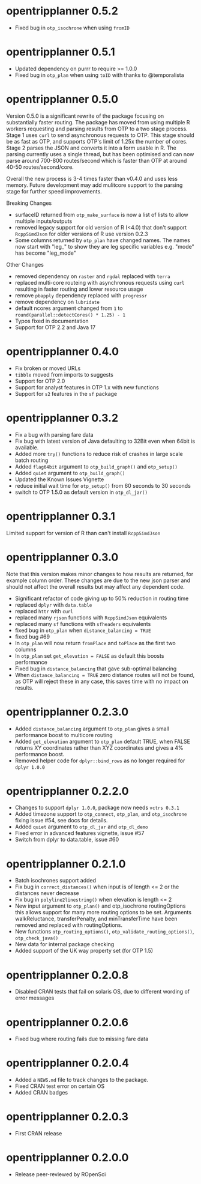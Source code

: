 # opentripplanner 0.5.2

* Fixed bug in `otp_isochrone` when using `fromID`

# opentripplanner 0.5.1

* Updated dependency on purrr to require >= 1.0.0
* Fixed bug in `otp_plan` when using `toID` with thanks to @temporalista


# opentripplanner 0.5.0

Version 0.5.0 is a significant rewrite of the package focusing on substantially faster routing. The package has moved from using multiple R workers requesting and parsing results from OTP to a two stage process. Stage 1 uses `curl` to send asynchronous requests to OTP. This stage should be as fast as OTP, and supports OTP's limit of 1.25x the number of cores. Stage 2 parses the JSON and converts it into a form usable in R. The parsing currently uses a single thread, but has been optimised and can now parse around 700-800 routes/second which is faster than OTP at around 40-50 routes/second/core. 

Overall the new process is 3-4 times faster than v0.4.0 and uses less memory. Future development may add mulitcore support to the parsing stage for further speed improvements.

Breaking Changes

* surfaceID returned from `otp_make_surface` is now a list of lists to allow multiple inputs/outputs
* removed legacy support for old version of R (<4.0) that don't support `RcppSimdJson` for older versions of R use version 0.2.3
* Some columns returned by `otp_plan` have changed names. The names now start with "leg_" to show they are leg specific variables e.g. "mode" has become "leg_mode" 
 
Other Changes

* removed dependency on `raster` and `rgdal` replaced with `terra`
* replaced multi-core routeing with asynchronous requests using `curl` resulting in faster routing and lower resource usage
* remove `pbapply` dependency replaced with `progressr`
* remove dependency on `lubridate`
* default ncores argument changed from `1` to `round(parallel::detectCores() * 1.25) - 1`
* Typos fixed in documentation
* Support for OTP 2.2 and Java 17

# opentripplanner 0.4.0

* Fix broken or moved URLs
* `tibble` moved from imports to suggests
* Support for OTP 2.0
* Support for analyst features in OTP 1.x with new functions
* Support for `s2` features in the `sf` package

# opentripplanner 0.3.2

* Fix a bug with parsing fare data
* Fix bug with latest version of Java defaulting to 32Bit even when 64bit is available.
* Added more `try()` functions to reduce risk of crashes in large scale batch routing
* Added `flag64bit` argument to `otp_build_graph()` and `otp_setup()`
* Added `quiet` argument to `otp_build_graph()`
* Updated the Known Issues Vignette
* reduce initial wait time for `otp_setup()` from 60 seconds to 30 seconds
* switch to OTP 1.5.0 as default version in `otp_dl_jar()`

# opentripplanner 0.3.1

Limited support for version of R than can't install `RcppSimdJson`

# opentripplanner 0.3.0

Note that this version makes minor changes to how results are returned, for example column order. These changes are due to the new json parser and should not affect the overall results but may affect any dependent code.

* Significant refactor of code giving up to 50% reduction in routing time
* replaced `dplyr` with `data.table`
* replaced `httr` with `curl`
* replaced many `rjson` functions with `RcppSimdJson` equivalents
* replaced many `sf` functions with `sfheaders` equivalents
* fixed bug in `otp_plan` when `distance_balancing = TRUE`
* fixed bug #69
* In `otp_plan` will now return `fromPlace` and `toPlace` as the first two columns
* In `otp_plan` set `get_elevation = FALSE` as default this boosts performance
* Fixed bug in `distance_balancing` that gave sub-optimal balancing
* When `distance_balancing = TRUE` zero distance routes will not be found, as OTP will reject these in any case, this saves time with no impact on results.


# opentripplanner 0.2.3.0

* Added `distance_balancing` argument to `otp_plan` gives a small performance boost to multicore routing
* Added `get_elevation` argument to `otp_plan` default TRUE, when FALSE returns XY coordinates rather than XYZ coordinates and gives a 4% performance boost.
* Removed helper code for `dplyr::bind_rows` as no longer required for `dplyr 1.0.0`

# opentripplanner 0.2.2.0

* Changes to support `dplyr 1.0.0`, package now needs `vctrs 0.3.1`
* Added timezone support to `otp_connect`, `otp_plan`, and `otp_isochrone` fixing issue #54, see docs for details.
* Added `quiet` argument to `otp_dl_jar` and `otp_dl_demo`
* Fixed error in advanced features vignette, issue #57
* Switch from dplyr to data.table, issue #60

# opentripplanner 0.2.1.0

* Batch isochrones support added
* Fix bug in `correct_distances()` when input is of length <= 2 or the distances never decrease
* Fix bug in `polyline2linestring()` when elevation is length <= 2
* New input argument to `otp_plan()` and otp_isochrone routingOptions this allows support
    for many more routing options to be set. Arguments walkReluctance, transferPenalty, and
    minTransferTime have been removed and replaced with routingOptions.
* New functions `otp_routing_options()`, `otp_validate_routing_options()`, `otp_check_java()`
* New data for internal package checking
* Added support of the UK way property set (for OTP 1.5)

# opentripplanner 0.2.0.8

* Disabled CRAN tests that fail on solaris OS, due to different wording of error messages

# opentripplanner 0.2.0.6

* Fixed bug where routing fails due to missing fare data

# opentripplanner 0.2.0.4

* Added a `NEWS.md` file to track changes to the package.
* Fixed CRAN test error on certain OS
* Added CRAN badges 

# opentripplanner 0.2.0.3

* First CRAN release

# opentripplanner 0.2.0.0

* Release peer-reviewed by ROpenSci
